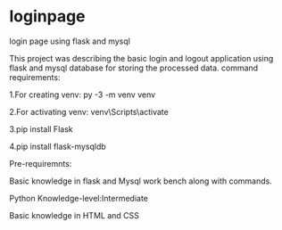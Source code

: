 # loginpage
login page using flask and mysql

This project was describing the basic login and logout application using flask and mysql database for storing the processed data.
command requirements:

  1.For creating venv: py -3 -m venv venv
  
  2.For activating venv: venv\Scripts\activate
  
  3.pip install Flask
  
  4.pip install flask-mysqldb
 
 Pre-requiremnts:
  
  Basic knowledge in flask and Mysql work bench along with commands.
  
  Python Knowledge-level:Intermediate
  
  Basic knowledge in HTML and CSS
